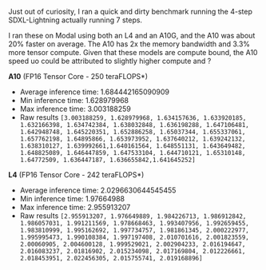 Just out of curiosity, I ran a quick and dirty benchmark running the 4-step SDXL-Lightning actually running 7 steps.

I ran these on Modal using both an L4 and an A10G, and the A10 was about 20% faster on average. The A10 has 2x the memory bandwidth and 3.3% more tensor compute. Given that these models are compute bound, the A10 speed uo could be attributed to slightly higher compute and ?

**A10** (FP16 Tensor Core - 250 teraFLOPS\*)
- Average inference time: 1.684442165090909
- Min inference time: 1.628979968
- Max inference time: 3.003188259
- Raw results `[3.003188259, 1.628979968, 1.634157636, 1.633920185, 1.632166398, 1.634742384, 1.638032848, 1.636198288, 1.647106481, 1.642948748, 1.645220351, 1.652886258, 1.65037344, 1.655337061, 1.657762198, 1.64895866, 1.653973952, 1.637640212, 1.639242132, 1.638310127, 1.639992661,1.640161564, 1.648551131, 1.643649482, 1.648825089, 1.646447859, 1.647533104, 1.644710121, 1.65310148, 1.64772509, 1.636447187, 1.636655842,1.641645252]`

**L4** (FP16 Tensor Core - 242 teraFLOPS\*)
- Average inference time: 2.0296630644545455
- Min inference time: 1.97664988
- Max inference time: 2.955913207
- Raw results `[2.955913207, 1.976649889, 1.984226713, 1.986912842, 1.986057031, 1.991211569, 1.978668463, 1.993407956, 1.992659455, 1.983810999, 1.995162692, 1.997734757, 1.981861345, 2.000222977, 1.995995473, 1.990108384, 1.997197408, 2.010701616, 2.001823559, 2.00060905, 2.004600128, 1.999529021, 2.002904233, 2.016194647, 2.016083237, 2.01816902, 2.015234098, 2.017169804, 2.012226661, 2.018453951, 2.022456305, 2.015755741, 2.019168896]`
